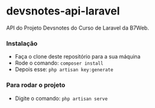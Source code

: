 ﻿# devsnotes-api-laravel
API do Projeto Devsnotes do Curso de Laravel da B7Web.

### Instalação
- Faça o clone deste repositório para a sua máquina
- Rode o comando: `composer install`
- Depois esse: `php artisan key:generate`

### Para rodar o projeto
- Digite o comando: `php artisan serve`
